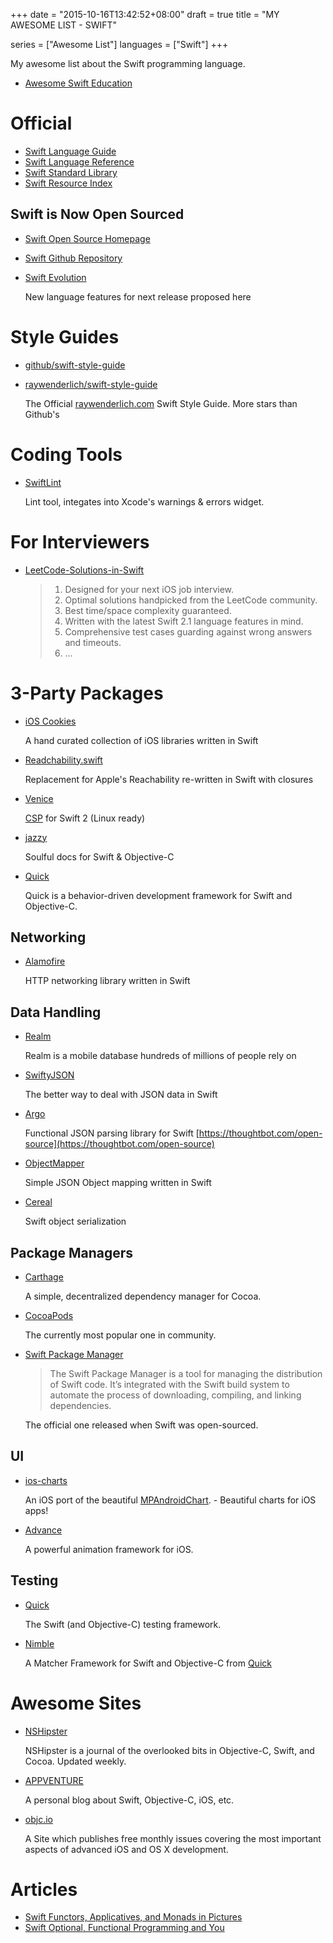 +++
date      = "2015-10-16T13:42:52+08:00"
draft     = true
title     = "MY AWESOME LIST - SWIFT"

series    = ["Awesome List"]
languages = ["Swift"]
+++

My awesome list about the Swift programming language.
<!--more-->

+ [Awesome Swift Education](https://github.com/hsavit1/Awesome-Swift-Education)

# Official

+ [Swift Language Guide](https://developer.apple.com/library/prerelease/ios/documentation/Swift/Conceptual/Swift_Programming_Language/Functions.html#//apple_ref/doc/uid/TP40014097-CH10-ID158)
+ [Swift Language Reference](https://developer.apple.com/library/prerelease/ios/documentation/Swift/Conceptual/Swift_Programming_Language/AboutTheLanguageReference.html#//apple_ref/doc/uid/TP40014097-CH29-ID345)
+ [Swift Standard Library](https://developer.apple.com/library/prerelease/ios/documentation/General/Reference/SwiftStandardLibraryReference/)
+ [Swift Resource Index](https://developer.apple.com/swift/resources/)

## Swift is Now Open Sourced

+ [Swift Open Source Homepage](https://swift.org)
+ [Swift Github Repository](https://github.com/apple/swift)
+ [Swift Evolution](https://github.com/apple/swift-evolution)

    New language features for next release proposed here

# Style Guides

+ [github/swift-style-guide](https://github.com/github/swift-style-guide.git)
+ [raywenderlich/swift-style-guide](https://github.com/raywenderlich/swift-style-guide.git)

    The Official [raywenderlich.com](www.raywenderlich.com) Swift Style Guide. More stars than Github's

# Coding Tools

+ [SwiftLint](https://github.com/realm/SwiftLint)

    Lint tool, integates into Xcode's warnings & errors widget.

# For Interviewers

+ [LeetCode-Solutions-in-Swift](https://github.com/diwu/LeetCode-Solutions-in-Swift)

    > 1. Designed for your next iOS job interview.
    > 1. Optimal solutions handpicked from the LeetCode community.
    > 1. Best time/space complexity guaranteed.
    > 1. Written with the latest Swift 2.1 language features in mind.
    > 1. Comprehensive test cases guarding against wrong answers and timeouts.
    > 1. ...

# 3-Party Packages

+ [iOS Cookies](http://www.ioscookies.com/)

    A hand curated collection of iOS libraries written in Swift

+ [Readchability.swift](https://github.com/ashleymills/Reachability.swift)

    Replacement for Apple's Reachability re-written in Swift with closures

+ [Venice](https://github.com/Zewo/Venice)

    [CSP](https://en.wikipedia.org/wiki/Communicating_sequential_processes) for
    Swift 2 (Linux ready)

+ [jazzy](https://github.com/realm/jazzy)

    Soulful docs for Swift & Objective-C

+ [Quick](https://github.com/Quick/Quick)

    Quick is a behavior-driven development framework for Swift and Objective-C.

## Networking

+ [Alamofire](https://github.com/Alamofire/Alamofire)

    HTTP networking library written in Swift

## Data Handling

+ [Realm](https://realm.io/)

    Realm is a mobile database hundreds of millions of people rely on

+ [SwiftyJSON](https://github.com/SwiftyJSON/SwiftyJSON)

    The better way to deal with JSON data in Swift

+ [Argo](https://github.com/thoughtbot/Argo)

    Functional JSON parsing library for Swift
    [https://thoughtbot.com/open-source](https://thoughtbot.com/open-source)

+ [ObjectMapper](https://github.com/Hearst-DD/ObjectMapper)

    Simple JSON Object mapping written in Swift

+ [Cereal](https://github.com/Weebly/Cereal)

    Swift object serialization

## Package Managers

+ [Carthage](https://github.com/Carthage/Carthage)

    A simple, decentralized dependency manager for Cocoa.

+ [CocoaPods](https://cocoapods.org/)

    The currently most popular one in community.

+ [Swift Package Manager](https://swift.org/package-manager/)

    > The Swift Package Manager is a tool for managing the distribution of Swift
    > code. It’s integrated with the Swift build system to automate the process
    > of downloading, compiling, and linking dependencies.

    The official one released when Swift was open-sourced.

## UI

+ [ios-charts](https://github.com/danielgindi/ios-charts)

    An iOS port of the beautiful
    [MPAndroidChart](https://github.com/PhilJay/MPAndroidChart). - Beautiful
    charts for iOS apps!

+ [Advance](https://github.com/storehouse/Advance)

    A powerful animation framework for iOS.

## Testing

- [Quick](https://github.com/Quick/Quick)

    The Swift (and Objective-C) testing framework.

- [Nimble](https://github.com/Quick/Nimble)

    A Matcher Framework for Swift and Objective-C from [Quick](https://github.com/Quick/Quick)

# Awesome Sites

+ [NSHipster](http://nshipster.com)

    NSHipster is a journal of the overlooked bits in Objective-C, Swift, and
    Cocoa. Updated weekly.

+ [APPVENTURE](http://appventure.me/)

    A personal blog about Swift, Objective-C, iOS, etc.

+ [objc.io](www.objc.io)

    A Site which publishes free monthly issues covering the most important
    aspects of advanced iOS and OS X development.

# Articles

+ [Swift Functors, Applicatives, and Monads in Pictures](http://www.mokacoding.com/blog/functor-applicative-monads-in-pictures/)
+ [Swift Optional, Functional Programming and You](http://www.mokacoding.com/blog/demistifying-swift-functor/)
